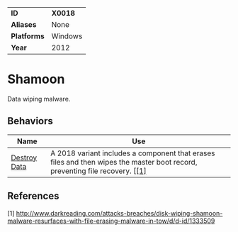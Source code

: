 |||
|---------|------------------------|
|**ID**|**X0018**|
|**Aliases**|None|
|**Platforms**|Windows|
|**Year**| 2012 |


Shamoon
=======
Data wiping malware.

Behaviors
---------
|Name|Use|
|---------------------|-------------------------------------------------------|
|[Destroy Data](https://github.com/MBCProject/mbc-markdown/blob/master/effects/destroy-data.md) | A 2018 variant includes a component that erases files and then wipes the master boot record, preventing file recovery. [[[1]](#1)|

References
----------
<a name="1">[1]</a> http://www.darkreading.com/attacks-breaches/disk-wiping-shamoon-malware-resurfaces-with-file-erasing-malware-in-tow/d/d-id/1333509
 